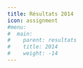 ```yaml
---
title: Résultats 2014
icon: assignment
#menu:
#  main:
#    parent: resultats
#    title: 2014
#    weight: -14
---
```


